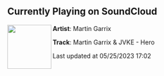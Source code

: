 ## Currently Playing on SoundCloud

[<img align="left" width="100" src="https://i1.sndcdn.com/artworks-Nrv1jkd7mw3yGJmy-yznwjw-t500x500.jpg">](https://soundcloud.com/martingarrix/martin-garrix-jvke-hero)

**Artist**: Martin Garrix 

**Track**: Martin Garrix & JVKE - Hero

Last updated at 05/25/2023 17:02
